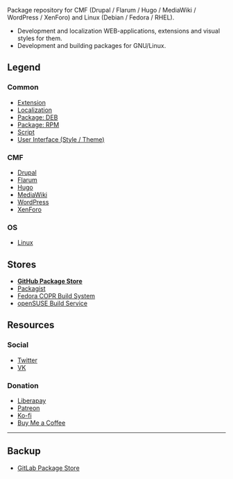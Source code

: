 Package repository for CMF (Drupal / Flarum / Hugo / MediaWiki / WordPress / XenForo) and Linux (Debian / Fedora / RHEL).

- Development and localization WEB-applications, extensions and visual styles for them.
- Development and building packages for GNU/Linux.

## Legend

### Common

- [Extension](https://github.com/search?q=topic:extension+org:pkgstore&type=Repositories)
- [Localization](https://github.com/search?q=topic:l10n+org:pkgstore&type=Repositories)
- [Package: DEB](https://github.com/search?q=topic:deb+org:pkgstore&type=Repositories)
- [Package: RPM](https://github.com/search?q=topic:rpm+org:pkgstore&type=Repositories)
- [Script](https://github.com/search?q=topic:script+org:pkgstore&type=Repositories)
- [User Interface (Style / Theme)](https://github.com/search?q=topic:ui+org:pkgstore&type=Repositories)

### CMF

- [Drupal](https://github.com/search?q=topic:drupal+org:pkgstore&type=Repositories)
- [Flarum](https://github.com/search?q=topic:flarum+org:pkgstore&type=Repositories)
- [Hugo](https://github.com/search?q=topic:hugo+org:pkgstore&type=Repositories)
- [MediaWiki](https://github.com/search?q=topic:mediawiki+org:pkgstore&type=Repositories)
- [WordPress](https://github.com/search?q=topic:wordpress+org:pkgstore&type=Repositories)
- [XenForo](https://github.com/search?q=topic:xenforo+org:pkgstore&type=Repositories)

### OS

- [Linux](https://github.com/search?q=topic:linux+org:pkgstore&type=Repositories)

## Stores

- [**GitHub Package Store**](https://github.com/pkgstore)
- [Packagist](https://packagist.org/packages/pkgstore)
- [Fedora COPR Build System](https://copr.fedorainfracloud.org/coprs/pkgstore)
- [openSUSE Build Service](https://build.opensuse.org/users/pkgstore)

## Resources

### Social

- [Twitter](https://twitter.com/pkgstore)
- [VK](https://vk.com/pkgstore)

### Donation

- [Liberapay](https://liberapay.com/pkgstore)
- [Patreon](https://patreon.com/pkgstore)
- [Ko-fi](https://ko-fi.com/pkgstore)
- [Buy Me a Coffee](https://buymeacoffee.com/pkgstore)

---

## Backup

- [GitLab Package Store](https://gitlab.com/pkgstore)
